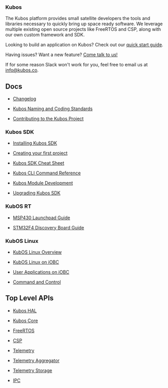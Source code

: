 ### Kubos

The Kubos platform provides small satellite developers the tools and libraries necessary to quickly bring up space ready software. We leverage multiple existing open source projects like FreeRTOS and CSP, along with our own custom framework and SDK.

Looking to build an application on Kubos? Check out our [quick start guide](docs/first-project.md).

Having issues? Want a new feature? [Come talk to us!](https://slack.kubos.co/)

If for some reason Slack won't work for you, feel free to email us at info@kubos.co.

## Docs

 - [Changelog](docs/changelog.md)

 - [Kubos Naming and Coding Standards](docs/kubos-standards.md)

 - [Contributing to the Kubos Project](docs/contribution-process.md)

### Kubos SDK

 - [Installing Kubos SDK](docs/sdk-installing.md)

 - [Creating your first project](docs/first-project.md)

 - [Kubos SDK Cheat Sheet](docs/sdk-cheatsheet.md)

 - [Kubos CLI Command Reference](docs/sdk-reference.md)

 - [Kubos Module Development](docs/kubos-development.md)

 - [Upgrading Kubos SDK](docs/sdk-upgrading.md)

### KubOS RT

 - [MSP430 Launchpad Guide](docs/msp430-launchpad-guide.md)

 - [STM32F4 Discovery Board Guide](docs/stm32f4-discovery-board-guide.md)

### KubOS Linux

 - [KubOS Linux Overview](docs/kubos-linux-overview.md)

 - [KubOS Linux on iOBC](docs/kubos-linux-on-iobc.md)

 - [User Applications on iOBC](docs/user-app-on-iobc.md)

 - [Command and Control](docs/command-and-control.md)


## Top Level APIs

 - [Kubos HAL](./kubos-hal/index.html)

 - [Kubos Core](./kubos-core/index.html)

 - [FreeRTOS](./freertos/index.html)

 - [CSP](./libcsp/index.html)

 - [Telemetry](./telemetry/index.html)

 - [Telemetry Aggregator](./telemetry-aggregator/index.html)

 - [Telemetry Storage](./telemetry-storage/index.html)

 - [IPC](./ipc/index.html)
